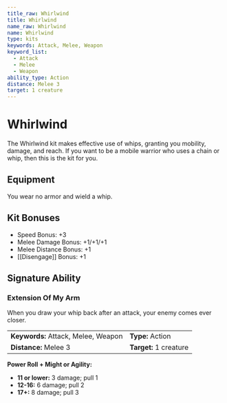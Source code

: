 ```yaml
---
title_raw: Whirlwind
title: Whirlwind
name_raw: Whirlwind
name: Whirlwind
type: kits
keywords: Attack, Melee, Weapon
keyword_list:
  - Attack
  - Melee
  - Weapon
ability_type: Action
distance: Melee 3
target: 1 creature
---
```


# Whirlwind

The Whirlwind kit makes effective use of whips, granting you mobility, damage, and reach. If you want to be a mobile warrior who uses a chain or whip, then this is the kit for you.

## Equipment

You wear no armor and wield a whip.

## Kit Bonuses

- Speed Bonus: +3
- Melee Damage Bonus: +1/+1/+1
- Melee Distance Bonus: +1
- [[Disengage]] Bonus: +1

## Signature Ability

### Extension Of My Arm

When you draw your whip back after an attack, your enemy comes ever closer.

|                                     |                        |
| :---------------------------------- | :--------------------- |
| **Keywords:** Attack, Melee, Weapon | **Type:** Action       |
| **Distance:** Melee 3               | **Target:** 1 creature |

**Power Roll + Might or Agility:**

- **11 or lower:** 3 damage; pull 1
- **12-16:** 6 damage; pull 2
- **17+:** 8 damage; pull 3
